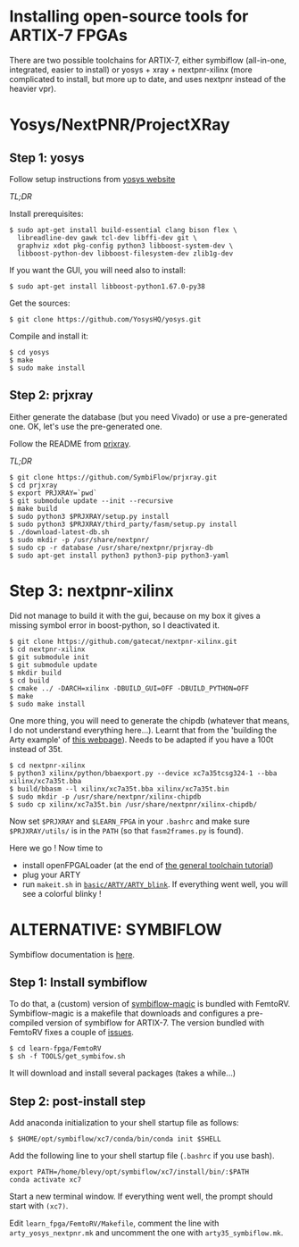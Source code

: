 Installing open-source tools for ARTIX-7 FPGAs
==============================================

There are two possible toolchains for ARTIX-7, either symbiflow
(all-in-one, integrated, easier to install) or yosys + xray + nextpnr-xilinx
(more complicated to install, but more up to date, and uses nextpnr
instead of the heavier vpr).

Yosys/NextPNR/ProjectXRay
=========================

Step 1: yosys
-------------

Follow setup instructions from [yosys website](https://github.com/YosysHQ/yosys)

*TL;DR*

Install prerequisites:
```
$ sudo apt-get install build-essential clang bison flex \
  libreadline-dev gawk tcl-dev libffi-dev git \
  graphviz xdot pkg-config python3 libboost-system-dev \
  libboost-python-dev libboost-filesystem-dev zlib1g-dev
```

If you want the GUI, you will need also to install:
```
$ sudo apt-get install libboost-python1.67.0-py38 
```

Get the sources:
```
$ git clone https://github.com/YosysHQ/yosys.git
```
Compile and install it:
```
$ cd yosys
$ make
$ sudo make install
```

Step 2: prjxray
---------------

Either generate the database (but you need Vivado) or use a
pre-generated one. OK, let's use the pre-generated one.

Follow the README from [prjxray](https://github.com/SymbiFlow/prjxray).

*TL;DR*

```
$ git clone https://github.com/SymbiFlow/prjxray.git
$ cd prjxray
$ export PRJXRAY=`pwd`
$ git submodule update --init --recursive
$ make build
$ sudo python3 $PRJXRAY/setup.py install
$ sudo python3 $PRJXRAY/third_party/fasm/setup.py install
$ ./download-latest-db.sh
$ sudo mkdir -p /usr/share/nextpnr/
$ sudo cp -r database /usr/share/nextpnr/prjxray-db
$ sudo apt-get install python3 python3-pip python3-yaml
```

Step 3: nextpnr-xilinx
======================
Did not manage to build it with the gui, because on my box it gives a missing symbol error in boost-python, so I deactivated it.
```
$ git clone https://github.com/gatecat/nextpnr-xilinx.git
$ cd nextpnr-xilinx
$ git submodule init
$ git submodule update
$ mkdir build
$ cd build
$ cmake ../ -DARCH=xilinx -DBUILD_GUI=OFF -DBUILD_PYTHON=OFF 
$ make
$ sudo make install
```

One more thing, you will need to generate the chipdb (whatever that
means, I do not understand everything here...). Learnt that from the 'building the Arty example' of 
[this webpage](https://github.com/gatecat/nextpnr-xilinx)). Needs to
be adapted if you have a 100t instead of 35t.
```
$ cd nextpnr-xilinx
$ python3 xilinx/python/bbaexport.py --device xc7a35tcsg324-1 --bba xilinx/xc7a35t.bba
$ build/bbasm --l xilinx/xc7a35t.bba xilinx/xc7a35t.bin
$ sudo mkdir -p /usr/share/nextpnr/xilinx-chipdb
$ sudo cp xilinx/xc7a35t.bin /usr/share/nextpnr/xilinx-chipdb/
```

Now set `$PRJXRAY` and `$LEARN_FPGA` in your `.bashrc` and make sure `$PRJXRAY/utils/` is in the `PATH`
(so that `fasm2frames.py` is found).

Here we go ! Now time to
- install openFPGALoader (at the end of [the general toolchain tutorial](toolchain.md))
- plug your ARTY
- run `makeit.sh` in [`basic/ARTY/ARTY_blink`](https://github.com/BrunoLevy/learn-fpga/tree/master/Basic/ARTY/ARTY_blink).
If everything went well, you will see a colorful blinky !

ALTERNATIVE: SYMBIFLOW 
======================

Symbiflow documentation is [here](https://symbiflow-examples.readthedocs.io/en/latest/getting-symbiflow.html).

Step 1: Install symbiflow
-------------------------

To do that, a (custom) version of [symbiflow-magic](https://github.com/merledu/symbiflow-magic) is bundled with FemtoRV.
Symbiflow-magic is a makefile that downloads and configures a pre-compiled version of symbiflow for ARTIX-7.
The version bundled with FemtoRV fixes a couple of [issues](https://github.com/merledu/symbiflow-magic/issues/1).
```
$ cd learn-fpga/FemtoRV
$ sh -f TOOLS/get_symbifow.sh
```

It will download and install several packages (takes a while...)

Step 2: post-install step
-------------------------

Add anaconda initialization to your shell startup file as follows:
```
$ $HOME/opt/symbiflow/xc7/conda/bin/conda init $SHELL
```

Add the following line to your shell startup file (`.bashrc` if you use bash).
```
export PATH=/home/blevy/opt/symbiflow/xc7/install/bin/:$PATH
conda activate xc7
```

Start a new terminal window. If everything went well, the prompt should start with `(xc7)`.

Edit `learn_fpga/FemtoRV/Makefile`, comment the line with `arty_yosys_nextpnr.mk` and 
uncomment the one with `arty35_symbiflow.mk`.
